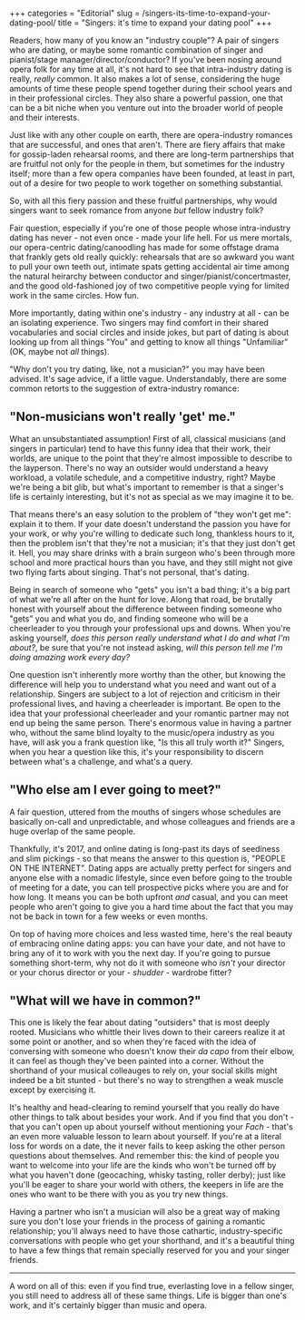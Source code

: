 +++
categories = "Editorial"
slug = /singers-its-time-to-expand-your-dating-pool/
title = "Singers: it&#039;s time to expand your dating pool"
+++

Readers, how many of you know an "industry couple"? A pair of singers who are dating, or maybe some romantic combination of singer and pianist/stage manager/director/conductor? If you've been nosing around opera folk for any time at all, it's not hard to see that intra-industry dating is really, *really* common. It also makes a lot of sense, considering the huge amounts of time these people spend together during their school years and in their professional circles. They also share a powerful passion, one that can be a bit niche when you venture out into the broader world of people and their interests.

Just like with any other couple on earth, there are opera-industry romances that are successful, and ones that aren't. There are fiery affairs that make for gossip-laden rehearsal rooms, and there are long-term partnerships that are fruitful not only for the people in them, but sometimes for the industry itself; more than a few opera companies have been founded, at least in part, out of a desire for two people to work together on something substantial.

So, with all this fiery passion and these fruitful partnerships, why would singers want to seek romance from anyone *but* fellow industry folk?

Fair question, especially if you're one of those people whose intra-industry dating has never - not even once - made your life hell. For us mere mortals, our opera-centric dating/canoodling has made for some offstage drama that frankly gets old really quickly: rehearsals that are so awkward you want to pull your own teeth out, intimate spats getting accidental air time among the natural heirarchy between conductor and singer/pianist/concertmaster, and the good old-fashioned joy of two competitive people vying for limited work in the same circles. How fun.

More importantly, dating within one's industry - any industry at all - can be an isolating experience. Two singers may find comfort in their shared vocabularies and social circles and inside jokes, but part of dating is about looking up from all things "You" and getting to know all things "Unfamiliar" (OK, maybe not *all* things). 

"Why don't you try dating, like, not a musician?" you may have been advised. It's sage advice, if a little vague. Understandably, there are some common retorts to the suggestion of extra-industry romance:

## "Non-musicians won't really 'get' me."

What an unsubstantiated assumption! First of all, classical musicians (and singers in particular) tend to have this funny idea that their work, their worlds, are unique to the point that they're almost impossible to describe to the layperson. There's no way an outsider would understand a heavy workload, a volatile schedule, and a competitive industry, right? Maybe we're being a bit glib, but what's important to remember is that a singer's life is certainly interesting, but it's not as special as we may imagine it to be. 

That means there's an easy solution to the problem of "they won't get me": explain it to them. If your date doesn't understand the passion you have for your work, or why you're willing to dedicate such long, thankless hours to it, then the problem isn't that they're not a musician; it's that they just don't get it. Hell, you may share drinks with a brain surgeon who's been through more school and more practical hours than you have, and they still might not give two flying farts about singing. That's not personal, that's dating.

Being in search of someone who "gets" you isn't a bad thing; it's a big part of what we're all after on the hunt for love. Along that road, be brutally honest with yourself about the difference between finding someone who "gets" you and what you do, and finding someone who will be a cheerleader to you through your professional ups and downs. When you're asking yourself, *does this person really understand what I do and what I'm about?*, be sure that you're not instead asking, *will this person tell me I'm doing amazing work every day?*

One question isn't inherently more worthy than the other, but knowing the difference will help you to understand what you need and want out of a relationship. Singers are subject to a lot of rejection and criticism in their professional lives, and having a cheerleader is important. Be open to the idea that your professional cheerleader and your romantic partner may not end up being the same person. There's enormous value in having a partner who, without the same blind loyalty to the music/opera industry as you have, will ask you a frank question like, "Is this all truly worth it?" Singers, when you hear a question like this, it's your responsibility to discern between what's a challenge, and what's a query.


## "Who else am I ever going to meet?"

A fair question, uttered from the mouths of singers whose schedules are basically on-call and unpredictable, and whose colleagues and friends are a huge overlap of the same people.

Thankfully, it's 2017, and online dating is long-past its days of seediness and slim pickings - so that means the answer to this question is, "PEOPLE ON THE INTERNET". Dating apps are actually pretty perfect for singers and anyone else with a nomadic lifestyle, since even before going to the trouble of meeting for a date, you can tell prospective picks where you are and for how long. It means you can be both upfront *and* casual, and you can meet people who aren't going to give you a hard time about the fact that you may not be back in town for a few weeks or even months.

On top of having more choices and less wasted time, here's the real beauty of embracing online dating apps: you can have your date, and not have to bring any of it to work with you the next day. If you're going to pursue something short-term, why not do it with someone who *isn't* your director or your chorus director or your - *shudder* - wardrobe fitter?

## "What will we have in common?"

This one is likely the fear about dating "outsiders" that is most deeply rooted. Musicians who whittle their lives down to their careers realize it at some point or another, and so when they're faced with the idea of conversing with someone who doesn't know their *da capo* from their elbow, it can feel as though they've been painted into a corner. Without the shorthand of your musical colleauges to rely on, your social skills might indeed be a bit stunted - but there's no way to strengthen a weak muscle except by exercising it.

It's healthy and head-clearing to remind yourself that you really do have other things to talk about besides your work. And if you find that you don't - that you can't open up about yourself without mentioning your *Fach* - that's an even more valuable lesson to learn about yourself. If you're at a literal loss for words on a date, the it never fails to keep asking the other person questions about themselves. And remember this: the kind of people you want to welcome into your life are the kinds who won't be turned off by what you haven't done (geocaching, whisky tasting, roller derby); just like you'll be eager to share your world with others, the keepers in life are the ones who want to be there with you as you try new things.

Having a partner who isn't a musician will also be a great way of making sure you don't lose your friends in the process of gaining a romantic relationship; you'll always need to have those cathartic, industry-specific conversations with people who get your shorthand, and it's a beautiful thing to have a few things that remain specially reserved for you and your singer friends.

***

A word on all of this: even if you find true, everlasting love in a fellow singer, you still need to address all of these same things. Life is bigger than one's work, and it's certainly bigger than music and opera.

